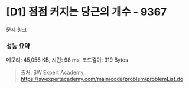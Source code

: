 # [D1] 점점 커지는 당근의 개수 - 9367 

[문제 링크](https://swexpertacademy.com/main/code/problem/problemDetail.do?contestProbId=AW_nY2m6OLADFARY) 

### 성능 요약

메모리: 45,056 KB, 시간: 98 ms, 코드길이: 319 Bytes



> 출처: SW Expert Academy, https://swexpertacademy.com/main/code/problem/problemList.do